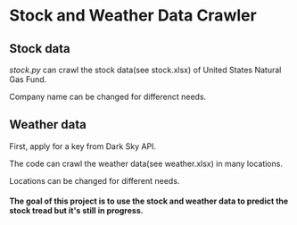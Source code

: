 # Stock and Weather Data Crawler
## Stock data
*stock.py* can crawl the stock data(see stock.xlsx) of United States Natural Gas Fund. 

Company name can be changed for differenct needs.
## Weather data
First, apply for a key from Dark Sky API.

The code can crawl the weather data(see weather.xlsx) in many locations. 

Locations can be changed for different needs.

#### The goal of this project is to use the stock and weather data to predict the stock tread but it's still in progress.

